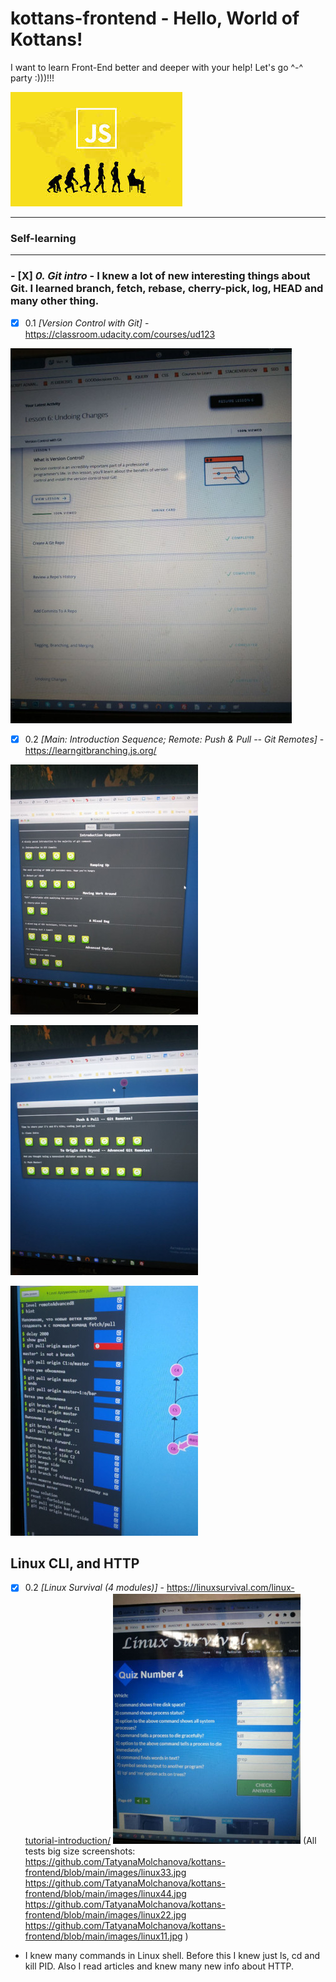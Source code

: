 # kottans-frontend - Hello, World of Kottans!

I want to learn Front-End better and deeper with your help! Let's go ^-^ party :)))!!!

![img](images/js.jpg)

---

### Self-learning

---

### - [X] _0. Git intro_ - I knew a lot of new interesting things about Git. I learned branch, fetch, rebase, cherry-pick, log, HEAD and many other thing.

- [x] 0.1 _[Version Control with Git]_ - https://classroom.udacity.com/courses/ud123

![img](images/git0-1.jpg)

- [x] 0.2 _[Main: Introduction Sequence; Remote: Push & Pull -- Git Remotes]_ - https://learngitbranching.js.org/

![img](images/git1.jpg)

![img](images/git2.jpg)

![img](images/git3.jpg)

## Linux CLI, and HTTP

- [x] 0.2 _[Linux Survival (4 modules)]_ - https://linuxsurvival.com/linux-tutorial-introduction/
      ![img](images/linux1.jpg)
      (All tests big size screenshots:
      https://github.com/TatyanaMolchanova/kottans-frontend/blob/main/images/linux33.jpg
      https://github.com/TatyanaMolchanova/kottans-frontend/blob/main/images/linux44.jpg
      https://github.com/TatyanaMolchanova/kottans-frontend/blob/main/images/linux22.jpg
      https://github.com/TatyanaMolchanova/kottans-frontend/blob/main/images/linux11.jpg
      )

- I knew many commands in Linux shell. Before this I knew just ls, cd and kill PID. Also I read articles and knew many new info about HTTP.
